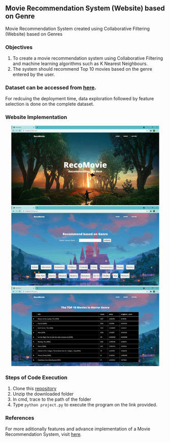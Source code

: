 ## Movie Recommendation System (Website) based on Genre
Movie Recommendation System created using Collaborative Filtering (Website) based on Genres

### Objectives

  1. To create a movie recommendation system using Collaborative Filtering and machine learning algorithms such as K Nearest Neighbours. 
  2. The system should recommend Top 10 movies based on the genre entered by the user.

### Dataset can be accessed from [here](https://grouplens.org/datasets/movielens/). 
  For redcuing the deployment time, data exploration followed by feature selection is done on the complete dataset.

### Website Implementation
<div align='center'>
<img src = 'examples/main-page.JPG' height="250px">
</div>
<div align='center'>
<img src = 'examples/genre-page.JPG' height="250px">
<img src = 'examples/example.JPG' height="250px">
</div>

### Steps of Code Execution

  1. Clone this [repository](https://github.com/nikita9604/Movie-Recommendation-Website-based-on-Genre)
  2. Unzip the downloaded folder
  3. In cmd, trace to the path of the folder
  4. Type ``` python project.py ``` to execute the program on the link provided.

### References
For more aditionally features and advance implementation of a Movie Recommendation System, visit [here](https://github.com/nikita9604/Movie-Recommendation-Website).

